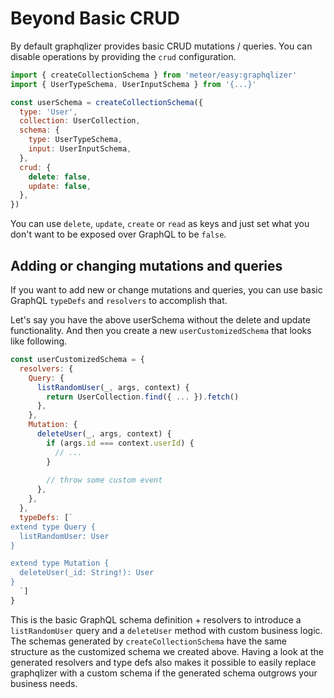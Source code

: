 # Beyond Basic CRUD

By default graphqlizer provides basic CRUD mutations / queries. You can disable
operations by providing the `crud` configuration.

```js
import { createCollectionSchema } from 'meteor/easy:graphqlizer'
import { UserTypeSchema, UserInputSchema } from '{...}'

const userSchema = createCollectionSchema({ 
  type: 'User',
  collection: UserCollection,
  schema: {
    type: UserTypeSchema,
    input: UserInputSchema,
  },
  crud: {
    delete: false,
    update: false,
  },
})
```

You can use `delete`, `update`, `create` or `read` as keys and just set what you don't
want to be exposed over GraphQL to be `false`. 

## Adding or changing mutations and queries

If you want to add new or change mutations and queries,
you can use basic GraphQL `typeDefs` and `resolvers` to accomplish that.

Let's say you have the above userSchema without the delete and update functionality. 
And then you create a new `userCustomizedSchema` that looks like following.

```js
const userCustomizedSchema = {
  resolvers: {
    Query: {
      listRandomUser(_, args, context) {
        return UserCollection.find({ ... }).fetch()
      },
    },
    Mutation: {
      deleteUser(_, args, context) {
        if (args.id === context.userId) {
          // ...
        }
        
        // throw some custom event
      },
    },
  },
  typeDefs: [`
extend type Query {
  listRandomUser: User
}

extend type Mutation {
  deleteUser(_id: String!): User
}
  `]
}
```

This is the basic GraphQL schema definition + resolvers to introduce a `listRandomUser` query 
and a `deleteUser` method with custom business logic. The schemas generated by
`createCollectionSchema` have the same structure as the customized schema we created above.
Having a look at the generated resolvers and type defs also makes it possible to easily replace
graphqlizer with a custom schema if the generated schema outgrows your business needs.
